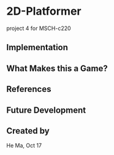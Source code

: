 # 2D-Platformer
project 4 for MSCH-c220
## Implementation

## What Makes this a Game?

## References

## Future Development

## Created by
He Ma, Oct 17
